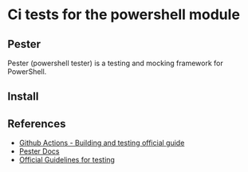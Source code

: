 # Ci tests for the powershell module


## Pester

Pester (powershell tester) is a testing and mocking framework for PowerShell.

## Install

## References

- [Github Actions - Building and testing official guide](https://docs.github.com/en/enterprise-cloud@latest/actions/use-cases-and-examples/building-and-testing/building-and-testing-powershell)
- [Pester Docs](https://pester.dev/docs/quick-start)
- [Official Guidelines for testing](https://github.com/PowerShell/PowerShell/blob/master/docs/testing-guidelines/testing-guidelines.md)